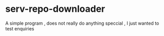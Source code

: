 # serv-repo-downloader
A simple program , does not really do anything speccial , I just wanted to test enquiries
